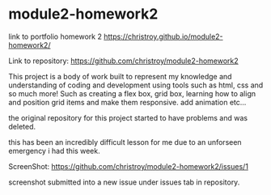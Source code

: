 # module2-homework2


link to portfolio homework 2 https://christroy.github.io/module2-homework2/

Link to repository: https://github.com/christroy/module2-homework2

This project is a body of work built to represent my knowledge and understanding of coding and development using tools such as html, css and so much more! Such as creating a flex box, grid box, learning how to align and position grid items and make them responsive. add animation etc...

the original repository for this project started to have problems and was deleted.

this has been an incredibly difficult lesson for me  due to an unforseen emergency i had this week. 

ScreenShot:   https://github.com/christroy/module2-homework2/issues/1

screenshot submitted into a new issue under issues tab in repository.

